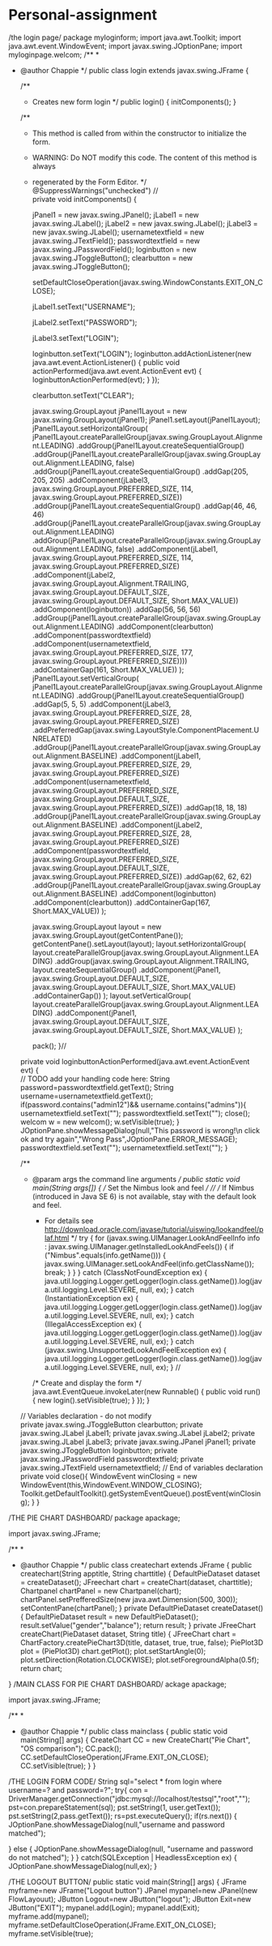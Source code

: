 # Personal-assignment
/the login page/
package myloginform;
import java.awt.Toolkit;
import java.awt.event.WindowEvent;
import javax.swing.JOptionPane;
import myloginpage.welcom;
/**
 *
 * @author Chappie
 */
public class login extends javax.swing.JFrame {

    /**
     * Creates new form login
     */
    public login() {
        initComponents();
    }

    /**
     * This method is called from within the constructor to initialize the form.
     * WARNING: Do NOT modify this code. The content of this method is always
     * regenerated by the Form Editor.
     */
    @SuppressWarnings("unchecked")
    // <editor-fold defaultstate="collapsed" desc="Generated Code">                          
    private void initComponents() {

        jPanel1 = new javax.swing.JPanel();
        jLabel1 = new javax.swing.JLabel();
        jLabel2 = new javax.swing.JLabel();
        jLabel3 = new javax.swing.JLabel();
        usernametextfield = new javax.swing.JTextField();
        passwordtextfield = new javax.swing.JPasswordField();
        loginbutton = new javax.swing.JToggleButton();
        clearbutton = new javax.swing.JToggleButton();

        setDefaultCloseOperation(javax.swing.WindowConstants.EXIT_ON_CLOSE);

        jLabel1.setText("USERNAME");

        jLabel2.setText("PASSWORD");

        jLabel3.setText("LOGIN");

        loginbutton.setText("LOGIN");
        loginbutton.addActionListener(new java.awt.event.ActionListener() {
            public void actionPerformed(java.awt.event.ActionEvent evt) {
                loginbuttonActionPerformed(evt);
            }
        });

        clearbutton.setText("CLEAR");

        javax.swing.GroupLayout jPanel1Layout = new javax.swing.GroupLayout(jPanel1);
        jPanel1.setLayout(jPanel1Layout);
        jPanel1Layout.setHorizontalGroup(
            jPanel1Layout.createParallelGroup(javax.swing.GroupLayout.Alignment.LEADING)
            .addGroup(jPanel1Layout.createSequentialGroup()
                .addGroup(jPanel1Layout.createParallelGroup(javax.swing.GroupLayout.Alignment.LEADING, false)
                    .addGroup(jPanel1Layout.createSequentialGroup()
                        .addGap(205, 205, 205)
                        .addComponent(jLabel3, javax.swing.GroupLayout.PREFERRED_SIZE, 114, javax.swing.GroupLayout.PREFERRED_SIZE))
                    .addGroup(jPanel1Layout.createSequentialGroup()
                        .addGap(46, 46, 46)
                        .addGroup(jPanel1Layout.createParallelGroup(javax.swing.GroupLayout.Alignment.LEADING)
                            .addGroup(jPanel1Layout.createParallelGroup(javax.swing.GroupLayout.Alignment.LEADING, false)
                                .addComponent(jLabel1, javax.swing.GroupLayout.PREFERRED_SIZE, 114, javax.swing.GroupLayout.PREFERRED_SIZE)
                                .addComponent(jLabel2, javax.swing.GroupLayout.Alignment.TRAILING, javax.swing.GroupLayout.DEFAULT_SIZE, javax.swing.GroupLayout.DEFAULT_SIZE, Short.MAX_VALUE))
                            .addComponent(loginbutton))
                        .addGap(56, 56, 56)
                        .addGroup(jPanel1Layout.createParallelGroup(javax.swing.GroupLayout.Alignment.LEADING)
                            .addComponent(clearbutton)
                            .addComponent(passwordtextfield)
                            .addComponent(usernametextfield, javax.swing.GroupLayout.PREFERRED_SIZE, 177, javax.swing.GroupLayout.PREFERRED_SIZE))))
                .addContainerGap(161, Short.MAX_VALUE))
        );
        jPanel1Layout.setVerticalGroup(
            jPanel1Layout.createParallelGroup(javax.swing.GroupLayout.Alignment.LEADING)
            .addGroup(jPanel1Layout.createSequentialGroup()
                .addGap(5, 5, 5)
                .addComponent(jLabel3, javax.swing.GroupLayout.PREFERRED_SIZE, 28, javax.swing.GroupLayout.PREFERRED_SIZE)
                .addPreferredGap(javax.swing.LayoutStyle.ComponentPlacement.UNRELATED)
                .addGroup(jPanel1Layout.createParallelGroup(javax.swing.GroupLayout.Alignment.BASELINE)
                    .addComponent(jLabel1, javax.swing.GroupLayout.PREFERRED_SIZE, 29, javax.swing.GroupLayout.PREFERRED_SIZE)
                    .addComponent(usernametextfield, javax.swing.GroupLayout.PREFERRED_SIZE, javax.swing.GroupLayout.DEFAULT_SIZE, javax.swing.GroupLayout.PREFERRED_SIZE))
                .addGap(18, 18, 18)
                .addGroup(jPanel1Layout.createParallelGroup(javax.swing.GroupLayout.Alignment.BASELINE)
                    .addComponent(jLabel2, javax.swing.GroupLayout.PREFERRED_SIZE, 28, javax.swing.GroupLayout.PREFERRED_SIZE)
                    .addComponent(passwordtextfield, javax.swing.GroupLayout.PREFERRED_SIZE, javax.swing.GroupLayout.DEFAULT_SIZE, javax.swing.GroupLayout.PREFERRED_SIZE))
                .addGap(62, 62, 62)
                .addGroup(jPanel1Layout.createParallelGroup(javax.swing.GroupLayout.Alignment.BASELINE)
                    .addComponent(loginbutton)
                    .addComponent(clearbutton))
                .addContainerGap(167, Short.MAX_VALUE))
        );

        javax.swing.GroupLayout layout = new javax.swing.GroupLayout(getContentPane());
        getContentPane().setLayout(layout);
        layout.setHorizontalGroup(
            layout.createParallelGroup(javax.swing.GroupLayout.Alignment.LEADING)
            .addGroup(javax.swing.GroupLayout.Alignment.TRAILING, layout.createSequentialGroup()
                .addComponent(jPanel1, javax.swing.GroupLayout.DEFAULT_SIZE, javax.swing.GroupLayout.DEFAULT_SIZE, Short.MAX_VALUE)
                .addContainerGap())
        );
        layout.setVerticalGroup(
            layout.createParallelGroup(javax.swing.GroupLayout.Alignment.LEADING)
            .addComponent(jPanel1, javax.swing.GroupLayout.DEFAULT_SIZE, javax.swing.GroupLayout.DEFAULT_SIZE, Short.MAX_VALUE)
        );

        pack();
    }// </editor-fold>                        

    private void loginbuttonActionPerformed(java.awt.event.ActionEvent evt) {                                            
        // TODO add your handling code here:
        String password=passwordtextfield.getText();
        String username=usernametextfield.getText();
        if(password.contains("admin12")&& username.contains("admins")){
            usernametextfield.setText("");
            passwordtextfield.setText("");
            close();
            welcom w = new welcom();
            w.setVisible(true);
        }
        JOptionPane.showMessageDialog(null,"This password is wrong!\n click ok and try again","Wrong Pass",JOptionPane.ERROR_MESSAGE);
        passwordtextfield.setText("");
        usernametextfield.setText("");
    }                                           

    /**
     * @param args the command line arguments
     */
    public static void main(String args[]) {
        /* Set the Nimbus look and feel */
        //<editor-fold defaultstate="collapsed" desc=" Look and feel setting code (optional) ">
        /* If Nimbus (introduced in Java SE 6) is not available, stay with the default look and feel.
         * For details see http://download.oracle.com/javase/tutorial/uiswing/lookandfeel/plaf.html 
         */
        try {
            for (javax.swing.UIManager.LookAndFeelInfo info : javax.swing.UIManager.getInstalledLookAndFeels()) {
                if ("Nimbus".equals(info.getName())) {
                    javax.swing.UIManager.setLookAndFeel(info.getClassName());
                    break;
                }
            }
        } catch (ClassNotFoundException ex) {
            java.util.logging.Logger.getLogger(login.class.getName()).log(java.util.logging.Level.SEVERE, null, ex);
        } catch (InstantiationException ex) {
            java.util.logging.Logger.getLogger(login.class.getName()).log(java.util.logging.Level.SEVERE, null, ex);
        } catch (IllegalAccessException ex) {
            java.util.logging.Logger.getLogger(login.class.getName()).log(java.util.logging.Level.SEVERE, null, ex);
        } catch (javax.swing.UnsupportedLookAndFeelException ex) {
            java.util.logging.Logger.getLogger(login.class.getName()).log(java.util.logging.Level.SEVERE, null, ex);
        }
        //</editor-fold>

        /* Create and display the form */
        java.awt.EventQueue.invokeLater(new Runnable() {
            public void run() {
                new login().setVisible(true);
            }
        });
    }

    // Variables declaration - do not modify                     
    private javax.swing.JToggleButton clearbutton;
    private javax.swing.JLabel jLabel1;
    private javax.swing.JLabel jLabel2;
    private javax.swing.JLabel jLabel3;
    private javax.swing.JPanel jPanel1;
    private javax.swing.JToggleButton loginbutton;
    private javax.swing.JPasswordField passwordtextfield;
    private javax.swing.JTextField usernametextfield;
    // End of variables declaration                   
private void close(){
    WindowEvent winClosing = new WindowEvent(this,WindowEvent.WINDOW_CLOSING);
    Toolkit.getDefaultToolkit().getSystemEventQueue().postEvent(winClosing);
}
}

/THE PIE CHART DASHBOARD/
package apackage;

import javax.swing.JFrame;

/**
 *
 * @author Chappie
 */
public class createchart extends JFrame 
{
public createchart(String apptitle, String charttitle)
{
    DefaultPieDataset dataset = createDataset();
    JFreechart chart = createChart(dataset, charttitle);
    Chartpanel chartPanel = new Chartpanel(chart);
    chartPanel.setPrefferedSize(new java.awt.Dimension(500, 300));
    setContentPane(chartPanel);
}
private DefaultPieDataset createDataset()
{
    DefaultPieDataset result = new DefaultPieDataset();
    result.setValue("gender","balance");
    return result;
}
private JFreeChart createChart(PieDataset dataset, String title)
{
    JFreeChart chart = ChartFactory.createPieChart3D(title, dataset, true, true, false);
    PiePlot3D plot = (PiePlot3D) chart.getPlot();
    plot.setStartAngle(0);
    plot.setDirection(Rotation.CLOCKWISE);
    plot.setForegroundAlpha(0.5f);
    return chart;
    
}
/MAIN CLASS FOR PIE CHART DASHBOARD/
ackage apackage;

import javax.swing.JFrame;

/**
 *
 * @author Chappie
 */
public class mainclass {
    public static void main(String[] args)
    {
    CreateChart CC = new CreateChart("Pie Chart", "OS comparison");
    CC.pack();
    CC.setDefaultCloseOperation(JFrame.EXIT_ON_CLOSE);
    CC.setVisible(true);
}
}

/THE LOGIN FORM CODE/
String sql="select * from login where username=? and password=?";
try{
con = DriverManager.getConnection("jdbc:mysql://localhost/testsql","root","");
pst=con.prepareStatement(sql);
pst.setString(1, user.getText());
pst.setString(2,pass.getText());
rs=pst.executeQuery();
if(rs.next())
{
JOptionPane.showMessageDialog(null,"username and password matched");
 
}
else
{
JOptionPane.showMessageDialog(null, "username and password do not matched");
}
}
catch(SQLException | HeadlessException ex)
{
JOptionPane.showMessageDialog(null,ex);
}

/THE LOGOUT BUTTON/
 public static void main(String[] args) {
        JFrame myframe=new JFrame("Logout button")
        JPanel mypanel=new JPanel(new FlowLayouut);
        JButton Logout=new JButton("logout");
        JButton Exit=new JButton("EXIT");
        mypanel.add(Login);
        mypanel.add(Exit);
        myframe.add(mypanel);
        myframe.setDefaultCloseOperation(JFrame.EXIT_ON_CLOSE);
        myframe.setVisible(true);
      
